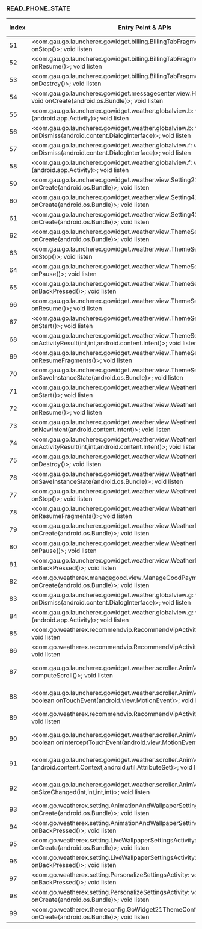 ### READ_PHONE_STATE
| Index | Entry Point & APIs | Screen shot | Resource id | Label |
| ------------- | ------------- | ------------- |-------------|-------------|
| 51 | <com.gau.go.launcherex.gowidget.billing.BillingTabFragmentActivity: void onStop()>; void listen | ![](D:\COSMOS\output\py\Play_win8\Weather\com.pululustudio.myweatherreporter\com.gau.go.launcherex.gowidget.billing.BillingTabFragmentActivity.png) |  | D |
| 52 | <com.gau.go.launcherex.gowidget.billing.BillingTabFragmentActivity: void onResume()>; void listen | ![](D:\COSMOS\output\py\Play_win8\Weather\com.pululustudio.myweatherreporter\com.gau.go.launcherex.gowidget.billing.BillingTabFragmentActivity.png) |  | D |
| 53 | <com.gau.go.launcherex.gowidget.billing.BillingTabFragmentActivity: void onDestroy()>; void listen | ![](D:\COSMOS\output\py\Play_win8\Weather\com.pululustudio.myweatherreporter\com.gau.go.launcherex.gowidget.billing.BillingTabFragmentActivity.png) |  | D |
| 54 | <com.gau.go.launcherex.gowidget.messagecenter.view.HtmlMsgDialogActivity: void onCreate(android.os.Bundle)>; void listen | ![](D:\COSMOS\output\py\Play_win8\Weather\com.pululustudio.myweatherreporter\com.gau.go.launcherex.gowidget.messagecenter.view.HtmlMsgDialogActivity.png) |  | F |
| 55 | <com.gau.go.launcherex.gowidget.weather.globalview.b: void <init>(android.app.Activity)>; void listen | ![](D:\COSMOS\output\py\Play_win8\Weather\com.pululustudio.myweatherreporter\com.gau.go.launcherex.gowidget.weather.view.AppListActivity.png) |  | F |
| 56 | <com.gau.go.launcherex.gowidget.weather.globalview.b: void onDismiss(android.content.DialogInterface)>; void listen | ![](D:\COSMOS\output\py\Play_win8\Weather\com.pululustudio.myweatherreporter\com.gau.go.launcherex.gowidget.weather.view.AppListActivity.png) |  | F |
| 57 | <com.gau.go.launcherex.gowidget.weather.globalview.f: void onDismiss(android.content.DialogInterface)>; void listen | ![](D:\COSMOS\output\py\Play_win8\Weather\com.pululustudio.myweatherreporter\com.gau.go.launcherex.gowidget.weather.view.Setting42Activity.png) |  | F |
| 58 | <com.gau.go.launcherex.gowidget.weather.globalview.f: void <init>(android.app.Activity)>; void listen | ![](D:\COSMOS\output\py\Play_win8\Weather\com.pululustudio.myweatherreporter\com.gau.go.launcherex.gowidget.weather.view.Setting42Activity.png) |  | F |
| 59 | <com.gau.go.launcherex.gowidget.weather.view.Setting21Activity: void onCreate(android.os.Bundle)>; void listen | ![](D:\COSMOS\output\py\Play_win8\Weather\com.pululustudio.myweatherreporter\com.gau.go.launcherex.gowidget.weather.view.Setting21Activity.png) |  | F |
| 60 | <com.gau.go.launcherex.gowidget.weather.view.Setting41Activity: void onCreate(android.os.Bundle)>; void listen | ![](D:\COSMOS\output\py\Play_win8\Weather\com.pululustudio.myweatherreporter\com.gau.go.launcherex.gowidget.weather.view.Setting41Activity.png) |  | F |
| 61 | <com.gau.go.launcherex.gowidget.weather.view.Setting42Activity: void onCreate(android.os.Bundle)>; void listen | ![](D:\COSMOS\output\py\Play_win8\Weather\com.pululustudio.myweatherreporter\com.gau.go.launcherex.gowidget.weather.view.Setting42Activity.png) |  | F |
| 62 | <com.gau.go.launcherex.gowidget.weather.view.ThemeSettingActivity: void onCreate(android.os.Bundle)>; void listen | ![](D:\COSMOS\output\py\Play_win8\Weather\com.pululustudio.myweatherreporter\com.gau.go.launcherex.gowidget.weather.view.ThemeSettingActivity.png) |  | F |
| 63 | <com.gau.go.launcherex.gowidget.weather.view.ThemeSettingActivity: void onStop()>; void listen | ![](D:\COSMOS\output\py\Play_win8\Weather\com.pululustudio.myweatherreporter\com.gau.go.launcherex.gowidget.weather.view.ThemeSettingActivity.png) |  | F |
| 64 | <com.gau.go.launcherex.gowidget.weather.view.ThemeSettingActivity: void onPause()>; void listen | ![](D:\COSMOS\output\py\Play_win8\Weather\com.pululustudio.myweatherreporter\com.gau.go.launcherex.gowidget.weather.view.ThemeSettingActivity.png) |  | F |
| 65 | <com.gau.go.launcherex.gowidget.weather.view.ThemeSettingActivity: void onBackPressed()>; void listen | ![](D:\COSMOS\output\py\Play_win8\Weather\com.pululustudio.myweatherreporter\com.gau.go.launcherex.gowidget.weather.view.ThemeSettingActivity.png) |  | F |
| 66 | <com.gau.go.launcherex.gowidget.weather.view.ThemeSettingActivity: void onResume()>; void listen | ![](D:\COSMOS\output\py\Play_win8\Weather\com.pululustudio.myweatherreporter\com.gau.go.launcherex.gowidget.weather.view.ThemeSettingActivity.png) |  | F |
| 67 | <com.gau.go.launcherex.gowidget.weather.view.ThemeSettingActivity: void onStart()>; void listen | ![](D:\COSMOS\output\py\Play_win8\Weather\com.pululustudio.myweatherreporter\com.gau.go.launcherex.gowidget.weather.view.ThemeSettingActivity.png) |  | F |
| 68 | <com.gau.go.launcherex.gowidget.weather.view.ThemeSettingActivity: void onActivityResult(int,int,android.content.Intent)>; void listen | ![](D:\COSMOS\output\py\Play_win8\Weather\com.pululustudio.myweatherreporter\com.gau.go.launcherex.gowidget.weather.view.ThemeSettingActivity.png) |  | F |
| 69 | <com.gau.go.launcherex.gowidget.weather.view.ThemeSettingActivity: void onResumeFragments()>; void listen | ![](D:\COSMOS\output\py\Play_win8\Weather\com.pululustudio.myweatherreporter\com.gau.go.launcherex.gowidget.weather.view.ThemeSettingActivity.png) |  | F |
| 70 | <com.gau.go.launcherex.gowidget.weather.view.ThemeSettingActivity: void onSaveInstanceState(android.os.Bundle)>; void listen | ![](D:\COSMOS\output\py\Play_win8\Weather\com.pululustudio.myweatherreporter\com.gau.go.launcherex.gowidget.weather.view.ThemeSettingActivity.png) |  | F |
| 71 | <com.gau.go.launcherex.gowidget.weather.view.WeatherDetailActivity: void onStart()>; void listen | ![](D:\COSMOS\output\py\Play_win8\Weather\com.pululustudio.myweatherreporter\com.gau.go.launcherex.gowidget.weather.view.WeatherDetailActivity.png) |  | F |
| 72 | <com.gau.go.launcherex.gowidget.weather.view.WeatherDetailActivity: void onResume()>; void listen | ![](D:\COSMOS\output\py\Play_win8\Weather\com.pululustudio.myweatherreporter\com.gau.go.launcherex.gowidget.weather.view.WeatherDetailActivity.png) |  | F |
| 73 | <com.gau.go.launcherex.gowidget.weather.view.WeatherDetailActivity: void onNewIntent(android.content.Intent)>; void listen | ![](D:\COSMOS\output\py\Play_win8\Weather\com.pululustudio.myweatherreporter\com.gau.go.launcherex.gowidget.weather.view.WeatherDetailActivity.png) |  | F |
| 74 | <com.gau.go.launcherex.gowidget.weather.view.WeatherDetailActivity: void onActivityResult(int,int,android.content.Intent)>; void listen | ![](D:\COSMOS\output\py\Play_win8\Weather\com.pululustudio.myweatherreporter\com.gau.go.launcherex.gowidget.weather.view.WeatherDetailActivity.png) |  | F |
| 75 | <com.gau.go.launcherex.gowidget.weather.view.WeatherDetailActivity: void onDestroy()>; void listen | ![](D:\COSMOS\output\py\Play_win8\Weather\com.pululustudio.myweatherreporter\com.gau.go.launcherex.gowidget.weather.view.WeatherDetailActivity.png) |  | F |
| 76 | <com.gau.go.launcherex.gowidget.weather.view.WeatherDetailActivity: void onSaveInstanceState(android.os.Bundle)>; void listen | ![](D:\COSMOS\output\py\Play_win8\Weather\com.pululustudio.myweatherreporter\com.gau.go.launcherex.gowidget.weather.view.WeatherDetailActivity.png) |  | F |
| 77 | <com.gau.go.launcherex.gowidget.weather.view.WeatherDetailActivity: void onStop()>; void listen | ![](D:\COSMOS\output\py\Play_win8\Weather\com.pululustudio.myweatherreporter\com.gau.go.launcherex.gowidget.weather.view.WeatherDetailActivity.png) |  | F |
| 78 | <com.gau.go.launcherex.gowidget.weather.view.WeatherDetailActivity: void onResumeFragments()>; void listen | ![](D:\COSMOS\output\py\Play_win8\Weather\com.pululustudio.myweatherreporter\com.gau.go.launcherex.gowidget.weather.view.WeatherDetailActivity.png) |  | F |
| 79 | <com.gau.go.launcherex.gowidget.weather.view.WeatherDetailActivity: void onCreate(android.os.Bundle)>; void listen | ![](D:\COSMOS\output\py\Play_win8\Weather\com.pululustudio.myweatherreporter\com.gau.go.launcherex.gowidget.weather.view.WeatherDetailActivity.png) |  | F |
| 80 | <com.gau.go.launcherex.gowidget.weather.view.WeatherDetailActivity: void onPause()>; void listen | ![](D:\COSMOS\output\py\Play_win8\Weather\com.pululustudio.myweatherreporter\com.gau.go.launcherex.gowidget.weather.view.WeatherDetailActivity.png) |  | F |
| 81 | <com.gau.go.launcherex.gowidget.weather.view.WeatherDetailActivity: void onBackPressed()>; void listen | ![](D:\COSMOS\output\py\Play_win8\Weather\com.pululustudio.myweatherreporter\com.gau.go.launcherex.gowidget.weather.view.WeatherDetailActivity.png) |  | F |
| 82 | <com.go.weatherex.managegood.view.ManageGoodPaymentActivity: void onCreate(android.os.Bundle)>; void listen | ![](D:\COSMOS\output\py\Play_win8\Weather\com.pululustudio.myweatherreporter\com.go.weatherex.managegood.view.ManageGoodPaymentActivity.png) |  | |
| 83 | <com.gau.go.launcherex.gowidget.weather.globalview.g: void onDismiss(android.content.DialogInterface)>; void listen | ![](D:\COSMOS\output\py\Play_win8\Weather\com.pululustudio.myweatherreporter\com.gtp.go.weather.billing.view.PayActivity.png) |  | F |
| 84 | <com.gau.go.launcherex.gowidget.weather.globalview.g: void <init>(android.app.Activity)>; void listen | ![](D:\COSMOS\output\py\Play_win8\Weather\com.pululustudio.myweatherreporter\com.gtp.go.weather.billing.view.PayActivity.png) |  | F |
| 85 | <com.go.weatherex.recommendvip.RecommendVipActivity: void onStop()>; void listen | ![](D:\COSMOS\output\py\Play_win8\Weather\com.pululustudio.myweatherreporter\com.go.weatherex.recommendvip.RecommendVipActivity.png) |  | F |
| 86 | <com.go.weatherex.recommendvip.RecommendVipActivity: void onStart()>; void listen | ![](D:\COSMOS\output\py\Play_win8\Weather\com.pululustudio.myweatherreporter\com.go.weatherex.recommendvip.RecommendVipActivity.png) |  | F |
| 87 | <com.gau.go.launcherex.gowidget.weather.scroller.AnimViewScrollGroup: void computeScroll()>; void listen | ![](D:\COSMOS\output\py\Play_win8\Weather\com.pululustudio.myweatherreporter\com.go.weatherex.recommendvip.RecommendVipActivity.png) | {'2131296457': <sensitive_component.SensitiveComponent.SensitiveView object at 0x0000021457D95710>} | F |
| 88 | <com.gau.go.launcherex.gowidget.weather.scroller.AnimViewScrollGroup: boolean onTouchEvent(android.view.MotionEvent)>; void listen | ![](D:\COSMOS\output\py\Play_win8\Weather\com.pululustudio.myweatherreporter\com.go.weatherex.recommendvip.RecommendVipActivity.png) | {'2131296457': <sensitive_component.SensitiveComponent.SensitiveView object at 0x0000021457C0A7F0>} | F |
| 89 | <com.go.weatherex.recommendvip.RecommendVipActivity: void onResume()>; void listen | ![](D:\COSMOS\output\py\Play_win8\Weather\com.pululustudio.myweatherreporter\com.go.weatherex.recommendvip.RecommendVipActivity.png) |  | F |
| 90 | <com.gau.go.launcherex.gowidget.weather.scroller.AnimViewScrollGroup: boolean onInterceptTouchEvent(android.view.MotionEvent)>; void listen | ![](D:\COSMOS\output\py\Play_win8\Weather\com.pululustudio.myweatherreporter\com.go.weatherex.recommendvip.RecommendVipActivity.png) | {'2131296457': <sensitive_component.SensitiveComponent.SensitiveView object at 0x0000021457C0A320>} | F |
| 91 | <com.gau.go.launcherex.gowidget.weather.scroller.AnimViewScrollGroup: void <init>(android.content.Context,android.util.AttributeSet)>; void listen | ![](D:\COSMOS\output\py\Play_win8\Weather\com.pululustudio.myweatherreporter\com.go.weatherex.recommendvip.RecommendVipActivity.png) | {'2131296457': <sensitive_component.SensitiveComponent.SensitiveView object at 0x0000021457C0A9E8>} | F |
| 92 | <com.gau.go.launcherex.gowidget.weather.scroller.AnimViewScrollGroup: void onSizeChanged(int,int,int,int)>; void listen | ![](D:\COSMOS\output\py\Play_win8\Weather\com.pululustudio.myweatherreporter\com.go.weatherex.recommendvip.RecommendVipActivity.png) | {'2131296457': <sensitive_component.SensitiveComponent.SensitiveView object at 0x0000021457C0A5C0>} | F |
| 93 | <com.go.weatherex.setting.AnimationAndWallpaperSettingsActivity: void onCreate(android.os.Bundle)>; void listen | ![](D:\COSMOS\output\py\Play_win8\Weather\com.pululustudio.myweatherreporter\com.go.weatherex.setting.AnimationAndWallpaperSettingsActivity.png) |  | F |
| 94 | <com.go.weatherex.setting.AnimationAndWallpaperSettingsActivity: void onBackPressed()>; void listen | ![](D:\COSMOS\output\py\Play_win8\Weather\com.pululustudio.myweatherreporter\com.go.weatherex.setting.AnimationAndWallpaperSettingsActivity.png) |  | F |
| 95 | <com.go.weatherex.setting.LiveWallpaperSettingsActivity: void onCreate(android.os.Bundle)>; void listen | ![](D:\COSMOS\output\py\Play_win8\Weather\com.pululustudio.myweatherreporter\com.go.weatherex.setting.LiveWallpaperSettingsActivity.png) |  | F |
| 96 | <com.go.weatherex.setting.LiveWallpaperSettingsActivity: void onBackPressed()>; void listen | ![](D:\COSMOS\output\py\Play_win8\Weather\com.pululustudio.myweatherreporter\com.go.weatherex.setting.LiveWallpaperSettingsActivity.png) |  | F |
| 97 | <com.go.weatherex.setting.PersonalizeSettingsActivity: void onBackPressed()>; void listen | ![](D:\COSMOS\output\py\Play_win8\Weather\com.pululustudio.myweatherreporter\com.go.weatherex.setting.PersonalizeSettingsActivity.png) |  | F |
| 98 | <com.go.weatherex.setting.PersonalizeSettingsActivity: void onCreate(android.os.Bundle)>; void listen | ![](D:\COSMOS\output\py\Play_win8\Weather\com.pululustudio.myweatherreporter\com.go.weatherex.setting.PersonalizeSettingsActivity.png) |  | F |
| 99 | <com.go.weatherex.themeconfig.GoWidget21ThemeConfigHomeActivity: void onCreate(android.os.Bundle)>; void listen | ![](D:\COSMOS\output\py\Play_win8\Weather\com.pululustudio.myweatherreporter\com.go.weatherex.themeconfig.GoWidget21ThemeConfigHomeActivity.png) |  | F |
